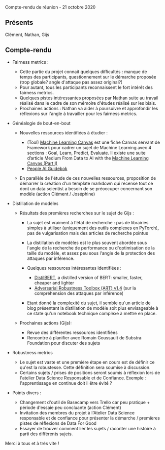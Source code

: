 Compte-rendu de réunion - 21 octobre 2020

## Présents 

Clément, Nathan, Gijs

## Compte-rendu

- Fairness metrics : 

    - Cette partie du projet connait quelques difficultés : manque de temps des participants, questionnement sur le démarche proposée (trop globale? angle d'attaque pas assez original?)
    - Pour autant, tous les participants reconnaissent le fort intérêt des fairness metrics.
    - Quelques pistes intéressantes proposées par Nathan suite au travail réalisé dans le cadre de son mémoire d'études réalisé sur les biais. 
    - Prochaines actions : Nathan va aider à poursuivre et approfondir les réflexions sur l'angle à travailler pour les fairness metrics.  

- Généalogie de bout-en-bout

    - Nouvelles ressources identifiées à étudier : 

        - (Tool) [Machine Learning Canvas](https://www.louisdorard.com/machine-learning-canvas) est une fiche Canvas servant de Framework pour cadrer un sujet de Machine Learning avec 4 sections : Goal, Learn, Predict, Evaluate. Il existe une suite d’article Medium From Data to AI with the [Machine Learning Canvas (Part I)](https://medium.com/louis-dorard/from-data-to-ai-with-the-machine-learning-canvas-part-i-d171b867b047)
        - [People AI Guidebok](https://pair.withgoogle.com/guidebook/)
    - En parallèle de l'étude de ces nouvelles ressources, proposition de démarrer la création d'un template markdown qui recense tout ce dont un data scientist a besoin de se préoccuper concernant son modèle (action Clément / Joséphine)

- Distillation de modèles 

    - Résultats des premières recherches sur le sujet de Gijs : 

        - La sujet est vraiment à l'état de recherche : pas de librairies simples à utiliser (uniquement des outils complexes en PyTorch), pas de vulgarisation mais des articles de recherche pointus
        - La distillation de modèles est le plus souvent abordée sous l'angle de la recherche de performance ou d'optimisation de la taille du modèle, et assez peu sous l'angle de la protection des attaques par inférence. 
        - Quelques ressources intéresantes identifiées :

            - [DistilBERT](https://arxiv.org/abs/1910.01108), a distilled version of BERT: smaller, faster, cheaper and lighter
            - [Adversarial Robustness Toolbox (ART) v1.4](https://github.com/Trusted-AI/adversarial-robustness-toolbox) (sur la compréhension des attaques par inférence)
        - Etant donné la complexité du sujet, il semble qu'un article de blog présentant la distillation de modèle soit plus envisageable à ce state qu'un notebook technique complexe à mettre en place. 
    - Prochaines actions (Gijs): 

        - Revue des différentes ressources identifiées
        - Rencontre à planifier avec Romain Goussault de Substra Foundation pour discuter des sujets 
 
- Robustness metrics 

    - Le sujet est vaste et une première étape en cours est de définir ce qu'est la robustesse. Cette définition sera soumise à discussion. 
    - Certains sujets / prises de positions seront soumis à réflexion lors de l'atelier Data Science Responsable et de Confiance. Exemple : l'apprentissage en continue doit il être évité ? 

- Points divers : 

    - Changement d'outil de Basecamp vers Trello car peu pratique + période d'essaie peu concluante (action Clément)
    - Invitation des membres du projet à l'Atelier Data Science responsable et de confiance pour présenter la démarche / premières pistes de réflexions de Data For Good
    - Essayer de trouver comment lier les sujets / raconter une histoire à parti des différents sujets.

Merci à tous et à très vite ! 
